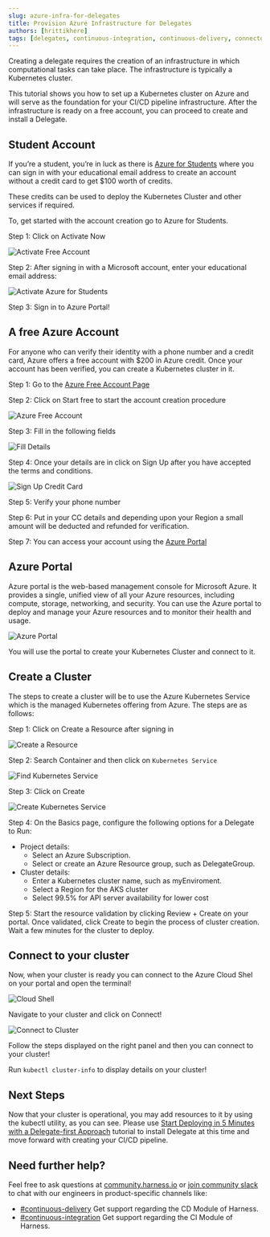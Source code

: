 ```yaml
---
slug: azure-infra-for-delegates
title: Provision Azure Infrastructure for Delegates
authors: [hrittikhere]
tags: [delegates, continuous-integration, continuous-delivery, connectors, harness, cme]
---
```


Creating a delegate requires the creation of an infrastructure in which computational tasks can take place. The infrastructure is typically a Kubernetes cluster.

This tutorial shows you how to set up a Kubernetes cluster on Azure and will serve as the foundation for your CI/CD pipeline infrastructure. After the infrastructure is ready on a free account, you can proceed to create and install a Delegate.


## Student Account

If you’re a student, you’re in luck as there is [Azure for Students](https://azure.microsoft.com/en-us/free/students/) where you can sign in with your educational email address to create an account without a credit card to get $100 worth of credits.

These credits can be used to deploy the Kubernetes Cluster and other services if required. 

To, get started with the account creation go to Azure for Students.

Step 1: Click on Activate Now


![Activate Free Account](./activate-free-account.png)


Step 2: After signing in with a Microsoft account, enter your educational email address:



![Activate Azure for Students](./activate-azure-for-students.png)


Step 3: Sign in to Azure Portal!


## A free Azure Account

For anyone who can verify their identity with a phone number and a credit card, Azure offers a free account with $200 in Azure credit. Once your account has been verified, you can create a Kubernetes cluster in it.

Step 1: Go to the [Azure Free Account Page](https://azure.microsoft.com/en-in/free/)

Step 2: Click on Start free to start the account creation procedure 


![Azure Free Account](./azure_free_account_cc.png)


Step 3: Fill in the following fields

![Fill Details](./fill_cc_details.png)


Step 4: Once your details are in click on Sign Up after you have accepted the terms and conditions. 


![Sign Up Credit Card](./sign_up_cc.png)


Step 5: Verify your phone number

Step 6: Put in your CC details and depending upon your Region a small amount will be deducted and refunded for verification. 

Step 7: You can access your account using the [Azure Portal](https://portal.azure.com/)


## Azure Portal

Azure portal is the web-based management console for Microsoft Azure. It provides a single, unified view of all your Azure resources, including compute, storage, networking, and security. You can use the Azure portal to deploy and manage your Azure resources and to monitor their health and usage. 


![Azure Portal](./azure_portal.png)



You will use the portal to create your Kubernetes Cluster and connect to it.


## Create a Cluster

The steps to create a cluster will be to use the Azure Kubernetes Service which is the managed Kubernetes offering from Azure. The steps are as follows:

Step 1: Click on Create a Resource after signing in


![Create a Resource](./create_a_resource.png)


Step 2: Search Container and then click on `Kubernetes Service`


![Find Kubernetes Service](./create_k8s_service.png)

Step 3: Click on Create


![Create Kubernetes Service](./creation_k8s_service.png)


Step 4: On the Basics page, configure the following options for a Delegate to Run:



* Project details:
    * Select an Azure Subscription.
    * Select or create an Azure Resource group, such as DelegateGroup.
* Cluster details:
    * Enter a Kubernetes cluster name, such as myEnviroment.
    * Select a Region for the AKS cluster
    * Select 99.5% for API server availability for lower cost

Step 5: Start the resource validation by clicking Review + Create on your portal. Once validated, click Create to begin the process of cluster creation. Wait a few minutes for the cluster to deploy.


## Connect to your cluster

Now, when your cluster is ready you can connect to the Azure Cloud Shel on your portal and open the terminal!



![Cloud Shell](./cloud_shell.png)


Navigate to your cluster and click on Connect!

![Connect to Cluster](./connect_to_aks.png)

Follow the steps displayed on the right panel and then you can connect to your cluster! 

Run `kubectl cluster-info` to display details on your cluster!


## Next Steps

Now that your cluster is operational, you may add resources to it by using the kubectl utility, as you can see. Please use [Start Deploying in 5 Minutes with a Delegate-first Approach](https://www.harness.io/technical-blog/deploy-in-5-minutes-with-a-delegate-first-approach) tutorial to install Delegate at this time and move forward with creating your CI/CD pipeline.


## Need further help?

Feel free to ask questions at [community.harness.io](https://community.harness.io/c/harness/7) or [ join community slack](https://join.slack.com/t/harnesscommunity/shared_invite/zt-y4hdqh7p-RVuEQyIl5Hcx4Ck8VCvzBw) to chat with our engineers in product-specific channels like:



* [#continuous-delivery](https://join.slack.com/t/harnesscommunity/shared_invite/zt-y4hdqh7p-RVuEQyIl5Hcx4Ck8VCvzBw)  Get support regarding the CD Module of Harness.
* [#continuous-integration](https://join.slack.com/t/harnesscommunity/shared_invite/zt-y4hdqh7p-RVuEQyIl5Hcx4Ck8VCvzBw) Get support regarding the CI Module of Harness.